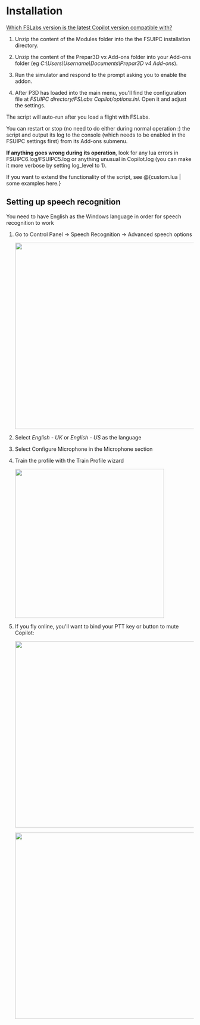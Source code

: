 # Installation

<a href="https://forums.flightsimlabs.com/index.php?/topic/25298-copilot-lua-script/&tab=comments#comment-194432">Which FSLabs version is the latest Copilot version compatible with?</a>

1. Unzip the content of the Modules folder into the the FSUIPC installation directory.

2. Unzip the content of the Prepar3D vx Add-ons folder into your Add-ons folder (eg *C:\Users\Username\Documents\Prepar3D v4 Add-ons*).

3. Run the simulator and respond to the prompt asking you to enable the addon.

4. After P3D has loaded into the main menu, you'll find the configuration file at *FSUIPC directory/FSLabs Copilot/options.ini*. Open it and adjust the settings.

The script will auto-run after you load a flight with FSLabs.

You can restart or stop (no need to do either during normal operation :) the script and output its log to the console (which needs to be enabled in the FSUIPC settings first) from its Add-ons submenu.

**If anything goes wrong during its operation**, look for any lua errors in FSUIPC6.log/FSUIPC5.log or anything unusual in Copilot.log (you can make it more verbose by setting log_level to 1).

If you want to extend the functionality of the script, see @{custom.lua | some examples here.}

## Setting up speech recognition

You need to have English as the Windows language in order for speech recognition to work  

1. Go to Control Panel -> Speech Recognition -> Advanced speech options <p><img src="../img/recosetup1.jpg" width="500px"></p>

2. Select *English - UK* or *English - US* as the language

3. Select Configure Microphone in the Microphone section

4. Train the profile with the Train Profile wizard <p><img src="../img/recosetup2.jpg" width="400px"></p>

5. If you fly online, you'll want to bind your PTT key or button to mute Copilot: <p><img src="../img/mutekey.png" width="500px"></p> <p><img src="../img/mutebutton.png" width="500px"></p>

